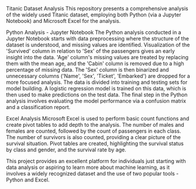 Titanic Dataset Analysis
This repository presents a comprehensive analysis of the widely used Titanic dataset, employing both Python (via a Jupyter Notebook) and Microsoft Excel for the analysis.

Python Analysis - Jupyter Notebook
The Python analysis conducted in a Jupyter Notebook starts with data preprocessing where the structure of the dataset is understood, and missing values are identified. Visualization of the 'Survived' column in relation to 'Sex' of the passengers gives an early insight into the data. 'Age' column's missing values are treated by replacing them with the mean age, and the 'Cabin' column is removed due to a high percentage of missing data. The 'Sex' column is then binarized and unnecessary columns ('Name', 'Sex', 'Ticket', 'Embarked') are dropped for a more focused analysis. The data is divided into training and testing sets for model building. A logistic regression model is trained on this data, which is then used to make predictions on the test data. The final step in the Python analysis involves evaluating the model performance via a confusion matrix and a classification report.

Excel Analysis
Microsoft Excel is used to perform basic count functions and create pivot tables to add depth to the analysis. The number of males and females are counted, followed by the count of passengers in each class. The number of survivors is also counted, providing a clear picture of the survival situation. Pivot tables are created, highlighting the survival status by class and gender, and the survival rate by age.

This project provides an excellent platform for individuals just starting with data analysis or aspiring to learn more about machine learning, as it involves a widely recognized dataset and the use of two popular tools - Python and Excel.
